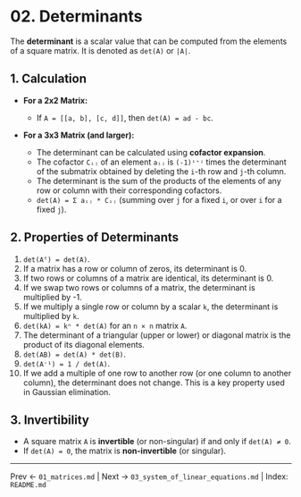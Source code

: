 # 02. Determinants

The **determinant** is a scalar value that can be computed from the elements of a square matrix. It is denoted as `det(A)` or `|A|`.

## 1. Calculation
- **For a 2x2 Matrix:**
  - If `A = [[a, b], [c, d]]`, then `det(A) = ad - bc`.

- **For a 3x3 Matrix (and larger):**
  - The determinant can be calculated using **cofactor expansion**.
  - The cofactor `Cᵢⱼ` of an element `aᵢⱼ` is `(-1)ⁱ⁺ʲ` times the determinant of the submatrix obtained by deleting the `i`-th row and `j`-th column.
  - The determinant is the sum of the products of the elements of any row or column with their corresponding cofactors.
  - `det(A) = Σ aᵢⱼ * Cᵢⱼ` (summing over `j` for a fixed `i`, or over `i` for a fixed `j`).

## 2. Properties of Determinants
1.  `det(Aᵀ) = det(A)`.
2.  If a matrix has a row or column of zeros, its determinant is 0.
3.  If two rows or columns of a matrix are identical, its determinant is 0.
4.  If we swap two rows or columns of a matrix, the determinant is multiplied by -1.
5.  If we multiply a single row or column by a scalar `k`, the determinant is multiplied by `k`.
6.  `det(kA) = kⁿ * det(A)` for an `n × n` matrix `A`.
7.  The determinant of a triangular (upper or lower) or diagonal matrix is the product of its diagonal elements.
8.  `det(AB) = det(A) * det(B)`.
9.  `det(A⁻¹) = 1 / det(A)`.
10. If we add a multiple of one row to another row (or one column to another column), the determinant does not change. This is a key property used in Gaussian elimination.

## 3. Invertibility
- A square matrix `A` is **invertible** (or non-singular) if and only if `det(A) ≠ 0`.
- If `det(A) = 0`, the matrix is **non-invertible** (or singular).

---
Prev ← `01_matrices.md` | Next → `03_system_of_linear_equations.md` | Index: `README.md`
